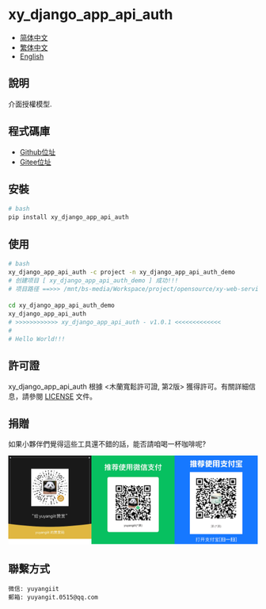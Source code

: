 <!--
 * @Author: 余洋 yuyangit.0515@qq.com
 * @Date: 2024-10-18 13:02:22
 * @LastEditors: 余洋 yuyangit.0515@qq.com
 * @LastEditTime: 2024-10-23 20:51:56
 * @FilePath: /xy_django_app_api_auth/readme/README_zh_TW.md
 * @Description: 这是默认设置,请设置`customMade`, 打开koroFileHeader查看配置 进行设置: https://github.com/OBKoro1/koro1FileHeader/wiki/%E9%85%8D%E7%BD%AE
-->
# xy_django_app_api_auth

- [简体中文](README_zh_CN.md)
- [繁体中文](README_zh_TW.md)
- [English](README_en.md)

## 說明

介面授權模型.

## 程式碼庫

- <a href="https://github.com/xy-django-app/xy_django_app_api_auth.git" target="_blank">Github位址</a>  
- <a href="https://gitee.com/xy-django-app/xy_django_app_api_auth.git" target="_blank">Gitee位址</a>

## 安裝

```bash
# bash
pip install xy_django_app_api_auth
```

## 使用

```bash
# bash
xy_django_app_api_auth -c project -n xy_django_app_api_auth_demo
# 创建项目 [ xy_django_app_api_auth_demo ] 成功!!!
# 项目路径 ==>>> /mnt/bs-media/Workspace/project/opensource/xy-web-service/xy_django_app_api_auth/test/xy_django_app_api_auth_demo

cd xy_django_app_api_auth_demo
xy_django_app_api_auth
# >>>>>>>>>>>> xy_django_app_api_auth - v1.0.1 <<<<<<<<<<<<<
#
# Hello World!!!
```

## 許可證
xy_django_app_api_auth 根據 <木蘭寬鬆許可證, 第2版> 獲得許可。有關詳細信息，請參閱 [LICENSE](../LICENSE) 文件。

## 捐贈

如果小夥伴們覺得這些工具還不錯的話，能否請咱喝一杯咖啡呢?  

![Pay-Total](./Pay-Total.png)

## 聯繫方式

```
微信: yuyangiit
郵箱: yuyangit.0515@qq.com
```